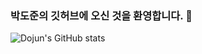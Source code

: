 ### 박도준의 깃허브에 오신 것을 환영합니다. 👋


![Dojun's GitHub stats](https://github-readme-stats.vercel.app/api?username=dojuun2&show_icons=true&theme=radical)

<!--
**dojuun2/dojuun2** is a ✨ _special_ ✨ repository because its `README.md` (this file) appears on your GitHub profile.

Here are some ideas to get you started:

- 🔭 I’m currently working on ...
- 🌱 I’m currently learning ...
- 👯 I’m looking to collaborate on ...
- 🤔 I’m looking for help with ...
- 💬 Ask me about ...
- 📫 How to reach me: ...
- 😄 Pronouns: ...
- ⚡ Fun fact: ...
-->
